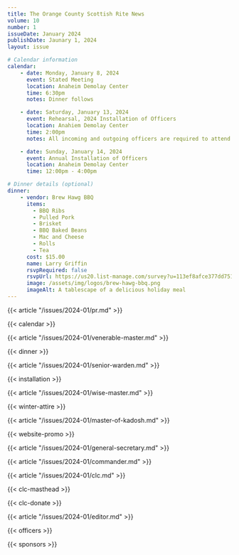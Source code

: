 ```yaml
---
title: The Orange County Scottish Rite News
volume: 10
number: 1
issueDate: January 2024
publishDate: Jaunary 1, 2024
layout: issue

# Calendar information
calendar:
    - date: Monday, January 8, 2024
      event: Stated Meeting
      location: Anaheim Demolay Center
      time: 6:30pm
      notes: Dinner follows

    - date: Saturday, January 13, 2024
      event: Rehearsal, 2024 Installation of Officers
      location: Anahiem Demolay Center
      time: 2:00pm
      notes: All incoming and outgoing officers are required to attend

    - date: Sunday, January 14, 2024
      event: Annual Installation of Officers
      location: Anaheim Demolay Center
      time: 12:00pm - 4:00pm

# Dinner details (optional)
dinner:
    - vendor: Brew Hawg BBQ
      items:
        - BBQ Ribs
        - Pulled Pork
        - Brisket
        - BBQ Baked Beans
        - Mac and Cheese
        - Rolls
        - Tea
      cost: $15.00
      name: Larry Griffin
      rsvpRequired: false
      rsvpUrl: https://us20.list-manage.com/survey?u=113ef8afce377dd751cdbb0ca&id=5857c223d7&attribution=false
      image: /assets/img/logos/brew-hawg-bbq.png
      imageAlt: A tablescape of a delicious holiday meal
---
```


<!-- {{< article "/issues/2024-01/clc.md" >}} -->

{{< article "/issues/2024-01/pr.md" >}}

{{< calendar >}}

{{< article "/issues/2024-01/venerable-master.md" >}}

{{< dinner >}}

{{< article "/issues/2024-01/senior-warden.md" >}}

{{< installation >}}

{{< article "/issues/2024-01/wise-master.md" >}}

{{< winter-attire >}}

{{< article "/issues/2024-01/master-of-kadosh.md" >}}

{{< website-promo >}}

{{< article "/issues/2024-01/general-secretary.md" >}}

{{< article "/issues/2024-01/commander.md" >}}

{{< article "/issues/2024-01/clc.md" >}}

{{< clc-masthead >}}

{{< clc-donate >}}

{{< article "/issues/2024-01/editor.md" >}}

{{< officers >}}

{{< sponsors >}}
